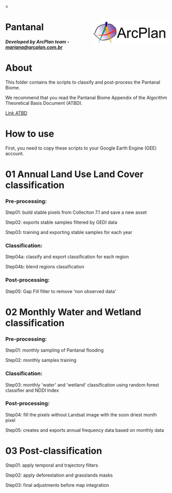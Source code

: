 <<div class="fluid-row" id="header">
    <img src='./misc/arcplan-logo.jpeg' height='70' width='auto' align='right'>
    <h1 class="title toc-ignore">Pantanal</h1>
    <h4 class="author"><em>Developed by  ArcPlan team - mariana@arcplan.com.br</em></h4>
</div>

# About
This folder contains the scripts to classify and post-process the Pantanal Biome.

We recommend that you read the Pantanal Biome Appendix of the Algorithm Theoretical Basis Document (ATBD).

[Link ATBD](https://mapbiomas-br-site.s3.amazonaws.com/Metodologia/Pantanal_Appendix_-_ATBD_Col7_v7_v1.pdf)

# How to use
First, you need to copy these scripts to your Google Earth Engine (GEE) account.

# 01 Annual Land Use Land Cover classification

### Pre-processing:

Step01: build stable pixels from Colleciton 7.1 and save a new asset

Step02: exports stable samples filtered by GEDI data

Step03: training and exporting stable samples for each year

### Classification:

Step04a: classify and export classification for each region

Step04b: blend regions classification

### Post-processing:

Step05: Gap Fill filter to remove 'non observed data'

# 02 Monthly Water and Wetland classification

### Pre-processing:

Step01: monthly sampling of Pantanal flooding

Step02: monthly samples training

### Classification:

Step03: monthly 'water' and 'wetland' classification using random forest classifier and NDDI Index

### Post-processing:

Step04: fill the pixels without Landsat image with the soon driest month pixel

Step05: creates and exports annual frequency data based on monthly data

# 03 Post-classification

Step01: apply temporal and trajectory filters

Step02: apply deforestation and grasslands masks

Step03: final adjustments before map integration
